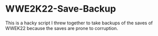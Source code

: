# WWE2K22-Save-Backup

This is a hacky script I threw together to take backups of the saves of WWEK22 because the saves are prone to corruption. 
